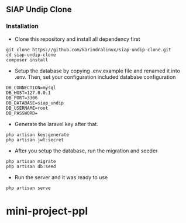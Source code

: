 ## SIAP Undip Clone

### Installation

- Clone this repository and install all dependency first

```
git clone https://github.com/karindralinux/siap-undip-clone.git
cd siap-undip-clone
composer install
```

- Setup the database by copying .env.example file and renamed it into .env. Then, set your configuration included database configuration

```
DB_CONNECTION=mysql
DB_HOST=127.0.0.1
DB_PORT=3306
DB_DATABASE=siap_undip
DB_USERNAME=root
DB_PASSWORD=

```

- Generate the laravel key after that.

```
php artisan key:generate
php artisan jwt:secret
```

- After you setup the database, run the migration and seeder

```
php artisan migrate
php artisan db:seed
```

- Run the server and it was ready to use

```
php artisan serve
```

# mini-project-ppl
